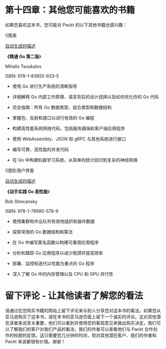 # 第十四章：其他您可能喜欢的书籍

如果您喜欢这本书，您可能对 Packt 的以下其他书籍也感兴趣：

![图表

[自动生成的描述](https://www.packtpub.com/product/mastering-go-second-edition/9781838559335)

**《精通 Go 第二版**》

Mihalis Tsoukalos

ISBN: 978-1-83855-933-5

+   使用 Go 进行生产系统的清晰指导

+   详细解释 Go 内部工作原理、语言背后的设计选择以及如何优化你的 Go 代码

+   完全指南：所有 Go 数据类型、组合类型和数据结构

+   掌握包、反射和接口以进行有效的 Go 编程

+   构建高性能系统网络代码，包括服务器端和客户端应用程序

+   使用 WebAssembly、JSON 和 gRPC 与其他系统进行接口

+   编写可靠、高性能的并发代码

+   在 Go 中构建机器学习系统，从简单的统计回归到复杂的神经网络

![图形用户界面

[自动生成的描述](https://www.packtpub.com/product/hands-on-high-performance-with-go/9781789805789)

**《动手实践 Go 高性能**》

Bob Strecansky

ISBN: 978-1-78980-578-9

+   使用集群和作业队列有效地组织和操作数据

+   探索常用的 Go 数据结构和算法

+   在 Go 中编写匿名函数以构建可重用应用程序

+   分析和跟踪 Go 应用程序以减少瓶颈并提高效率

+   部署、监控和迭代以性能为重点的 Go 程序

+   深入了解 Go 中的内存管理以及 CPU 和 GPU 并行性

# 留下评论 - 让其他读者了解您的看法

请通过在您购买书籍的网站上留下评论来与别人分享您对这本书的看法。如果您从亚马逊购买了这本书，请在本书的亚马逊页面上留下一个诚实的评论。这对其他潜在读者来说至关重要，他们可以看到并使用您的客观意见来做出购买决定，我们可以了解我们的客户对我们产品的看法，我们的作者可以查看他们与 Packt 合作创作的标题的反馈。这只需要您几分钟的时间，但对其他潜在客户、我们的作者和 Packt 来说都很有价值。谢谢！
